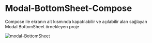# Modal-BottomSheet-Compose
Compose ile ekranın alt kısmında kapatılabilir ve açılabilir alan sağlayan Modal BottomSheet örnekleyen proje

![modal-BottomSheet](https://user-images.githubusercontent.com/6243386/208291676-f156a191-f5a4-4a5a-a044-c19b64ba0da7.gif)
